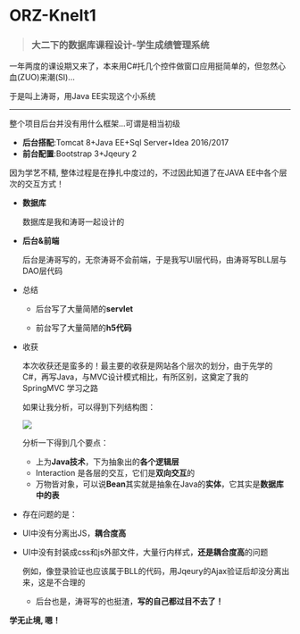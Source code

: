 
# ORZ-Knelt1
> ### 大二下的数据库课程设计-学生成绩管理系统

一年两度的课设期又来了，本来用C#托几个控件做窗口应用挺简单的，但忽然心血(ZUO)来潮(SI)...

于是叫上涛哥，用Java EE实现这个小系统

----------

整个项目后台并没有用什么框架...可谓是相当初级  

 - **后台搭配**:Tomcat 8+Java EE+Sql Server+Idea 2016/2017
 - **前台配置**:Bootstrap 3+Jqeury 2

因为学艺不精, 整体过程是在挣扎中度过的，不过因此知道了在JAVA EE中各个层次的交互方式！




- **数据库**

	 数据库是我和涛哥一起设计的

- **后台&前端**

	 后台是涛哥写的，无奈涛哥不会前端，于是我写UI层代码，由涛哥写BLL层与DAO层代码

- 总结
	 
	- 后台写了大量简陋的**servlet**
	
	- 前台写了大量简陋的**h5代码**
  
- 收获

	本次收获还是蛮多的！最主要的收获是网站各个层次的划分，由于先学的C#，再写Java，与MVC设计模式相比，有所区别，这奠定了我的 SpringMVC 学习之路

	如果让我分析，可以得到下列结构图：
	
	![](https://raw.githubusercontent.com/Setihex/ORZ-Knelt1/master/img/结构图.png)

	分析一下得到几个要点：

	- 上为**Java技术**，下为抽象出的**各个逻辑层**
	- Interaction 是各层的交互，它们是**双向交互**的
	- 万物皆对象，可以说**Bean**其实就是抽象在Java的**实体**，它其实是**数据库中的表**
 
- 存在问题的是：
 
 - UI中没有分离出JS，**耦合度高**
 - UI中没有封装成css和js外部文件，大量行内样式，**还是耦合度高**的问题
 
	例如，像登录验证也应该属于BLL的代码，用Jqeury的Ajax验证后却没分离出来，这是不合理的

	- 后台也是，涛哥写的也挺渣，**写的自己都过目不去了！**
    
**学无止境, 嗯！**

